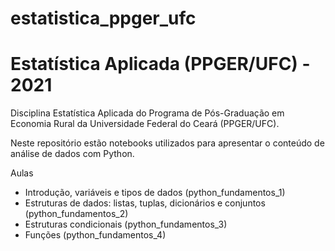 # estatistica_ppger_ufc

# Estatística Aplicada (PPGER/UFC) - 2021
Disciplina Estatística Aplicada do Programa de Pós-Graduação em Economia Rural da Universidade Federal do Ceará (PPGER/UFC).

Neste repositório estão notebooks utilizados para apresentar o conteúdo de análise de dados com Python.

Aulas
- Introdução, variáveis e tipos de dados (python_fundamentos_1)
- Estruturas de dados: listas, tuplas, dicionários e conjuntos (python_fundamentos_2)
- Estruturas condicionais (python_fundamentos_3)
- Funções (python_fundamentos_4)
